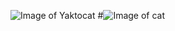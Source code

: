 ![Image of Yaktocat](https://octodex.github.com/images/yaktocat.png)
#<img src="https://octodex.github.com/images/yaktocat.png" alt="Image of cat">
